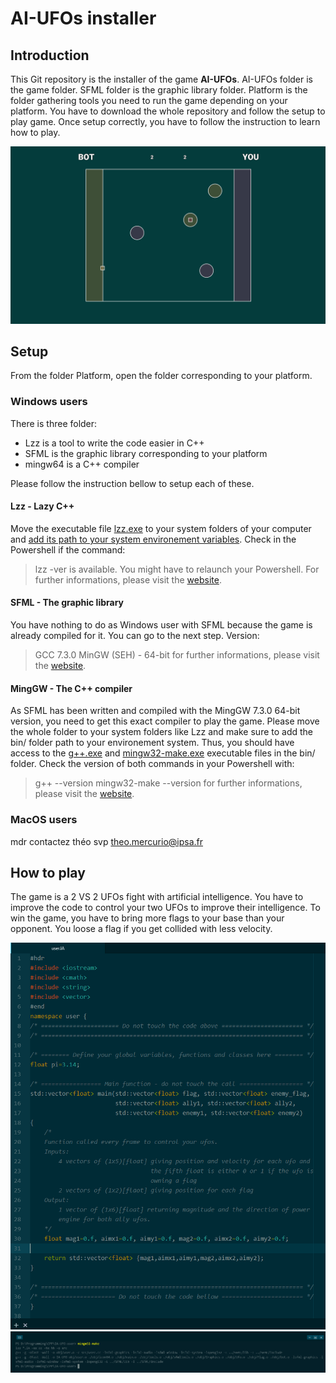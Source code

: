 # AI-UFOs installer

## Introduction
This Git repository is the installer of the game **AI-UFOs**.
AI-UFOs folder is the game folder.
SFML folder is the graphic library folder.
Platform is the folder gathering tools you need to run the game depending on your platform.
You have to download the whole repository and follow the setup to play game.
Once setup correctly, you have to follow the instruction to learn how to play.

![](AI-UFOs/resources/screenshots/field.png)

## Setup
From the folder Platform, open the folder corresponding to your platform.

### Windows users
There is three folder:
- Lzz is a tool to write the code easier in C++
- SFML is the graphic library corresponding to your platform
- mingw64 is a C++ compiler

Please follow the instruction bellow to setup each of these.

#### Lzz - Lazy C++
Move the executable file [lzz.exe](Platform/Windows/Lzz/lzz.exe) to your system folders of your computer and [add its path to your system environement variables](https://www.computerhope.com/issues/ch000549.htm). Check in the Powershell if the command:
> lzz -ver
is available. You might have to relaunch your Powershell.
For further informations, please visit the [website](http://www.lazycplusplus.com).

#### SFML - The graphic library
You have nothing to do as Windows user with SFML because the game is already compiled for it. You can go to the next step.
Version:
> GCC 7.3.0 MinGW (SEH) - 64-bit
for further informations, please visit the [website](https://www.sfml-dev.org/).

#### MingGW - The C++ compiler
As SFML has been written and compiled with the MingGW 7.3.0 64-bit version, you need to get this exact compiler to play the game. Please move the whole folder to your system folders like Lzz and make sure to add the bin/ folder path to your environement system. Thus, you should have access to the [g++.exe](Platform/Windows/mingw64/bin/g++.exe) and [mingw32-make.exe](/Platform/Windows/mingw64/bin/mingw32-make.exe) executable files in the bin/ folder. Check the version of both commands in your Powershell with:
> g++ --version
> mingw32-make --version
for further informations, please visit the [website](http://www.mingw.org/).

### MacOS users
mdr contactez théo svp theo.mercurio@ipsa.fr

## How to play
The game is a 2 VS 2 UFOs fight with artificial intelligence.
You have to improve the code to control your two UFOs to improve their intelligence.
To win the game, you have to bring more flags to your base than your opponent.
You loose a flag if you get collided with less velocity.

![](AI-UFOs/resources/screenshots/coding.png)
![](AI-UFOs/resources/screenshots/compiling.png)

